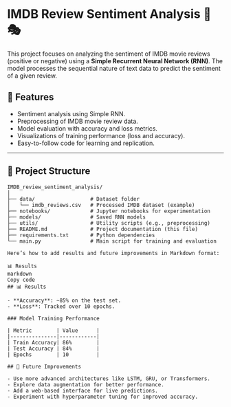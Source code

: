 # IMDB Review Sentiment Analysis 🎥🎭

This project focuses on analyzing the sentiment of IMDB movie reviews (positive or negative) using a **Simple Recurrent Neural Network (RNN)**. The model processes the sequential nature of text data to predict the sentiment of a given review.

## 🚀 Features

- Sentiment analysis using Simple RNN.
- Preprocessing of IMDB movie review data.
- Model evaluation with accuracy and loss metrics.
- Visualizations of training performance (loss and accuracy).
- Easy-to-follow code for learning and replication.

---

## 📂 Project Structure

```plaintext
IMDB_review_sentiment_analysis/
│
├── data/                  # Dataset folder
│   └── imdb_reviews.csv   # Processed IMDB dataset (example)
├── notebooks/             # Jupyter notebooks for experimentation
├── models/                # Saved RNN models
├── utils/                 # Utility scripts (e.g., preprocessing)
├── README.md              # Project documentation (this file)
├── requirements.txt       # Python dependencies
└── main.py                # Main script for training and evaluation

Here’s how to add results and future improvements in Markdown format:

📊 Results
markdown
Copy code
## 📊 Results

- **Accuracy**: ~85% on the test set.
- **Loss**: Tracked over 10 epochs.

### Model Training Performance

| Metric        | Value      |
|---------------|------------|
| Train Accuracy| 86%        |
| Test Accuracy | 84%        |
| Epochs        | 10         |

## 🚧 Future Improvements

- Use more advanced architectures like LSTM, GRU, or Transformers.
- Explore data augmentation for better performance.
- Add a web-based interface for live predictions.
- Experiment with hyperparameter tuning for improved accuracy.

